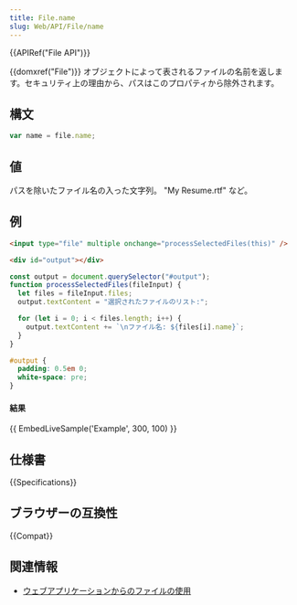 ```yaml
---
title: File.name
slug: Web/API/File/name
---
```


{{APIRef("File API")}}

{{domxref("File")}} オブジェクトによって表されるファイルの名前を返します。セキュリティ上の理由から、パスはこのプロパティから除外されます。

## 構文

```js
var name = file.name;
```

## 値

パスを除いたファイル名の入った文字列。 "My Resume.rtf" など。

## 例

```html
<input type="file" multiple onchange="processSelectedFiles(this)" />

<div id="output"></div>
```

```js
const output = document.querySelector("#output");
function processSelectedFiles(fileInput) {
  let files = fileInput.files;
  output.textContent = "選択されたファイルのリスト:";

  for (let i = 0; i < files.length; i++) {
    output.textContent += `\nファイル名: ${files[i].name}`;
  }
}
```

```css hidden
#output {
  padding: 0.5em 0;
  white-space: pre;
}
```

#### 結果

{{ EmbedLiveSample('Example', 300, 100) }}

## 仕様書

{{Specifications}}

## ブラウザーの互換性

{{Compat}}

## 関連情報

- [ウェブアプリケーションからのファイルの使用](/ja/docs/Web/API/File_API/Using_files_from_web_applications)
